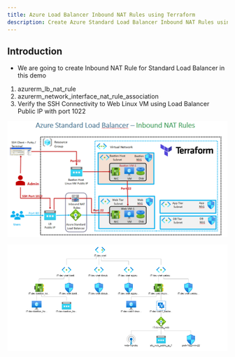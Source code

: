 ```yaml
---
title: Azure Load Balancer Inbound NAT Rules using Terraform
description: Create Azure Standard Load Balancer Inbound NAT Rules using Terraform
---
```


## Introduction
- We are going to create Inbound NAT Rule for Standard Load Balancer in this demo
1. azurerm_lb_nat_rule
2. azurerm_network_interface_nat_rule_association
3. Verify the SSH Connectivity to Web Linux VM using Load Balancer Public IP with port 1022



![Alt text](arch/arch.PNG?raw=true "Demo")

![Azure Resource Created by Terraform](arch/resources.PNG?raw=true "Demo")